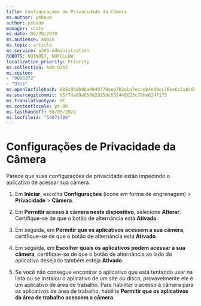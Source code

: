```yaml
---
title: Configurações de Privacidade da Câmera
ms.author: pebaum
author: pebaum
manager: scotv
ms.date: 08/20/2020
ms.audience: Admin
ms.topic: article
ms.service: o365-administration
ROBOTS: NOINDEX, NOFOLLOW
localization_priority: Priority
ms.collection: Adm_O365
ms.custom:
- "9005372"
- "9311"
ms.openlocfilehash: 885c9b0b08a0040779aee7b2aba7ecceb4e30cc761e6c5a8c8d5d13dde4a2430
ms.sourcegitcommit: b5f7da89a650d2915dc652449623c78be6247175
ms.translationtype: HT
ms.contentlocale: pt-BR
ms.lasthandoff: 08/05/2021
ms.locfileid: "54071788"
---
```

# <a name="camera-privacy-settings"></a>Configurações de Privacidade da Câmera

Parece que suas configurações de privacidade estão impedindo o aplicativo de acessar sua câmera.

1.  Em **Iniciar**, escolha **Configurações** (ícone em forma de engrenagem) > **Privacidade** > **Câmera**.

2.  Em **Permitir acesso à câmera neste dispositivo**, selecione **Alterar**. Certifique-se de que o botão de alternância está **Ativado**.

3.  Em seguida, em **Permitir que os aplicativos acessem a sua câmera**, certifique-se de que o botão de alternância está **Ativado**.

4.  Em seguida, em **Escolher quais os aplicativos podem acessar a sua câmera**, certifique-se de que o botão de alternância ao lado do aplicativo desejado também esteja **Ativado**.

5.  Se você não consegue encontrar o aplicativo que está tentando usar na lista ou se instalou o aplicativo de um site ou disco, provavelmente ele é um aplicativo de área de trabalho. Para habilitar o acesso à câmera para os aplicativos de área de trabalho, habilite **Permitir que os aplicativos da área de trabalho acessem a câmera**.